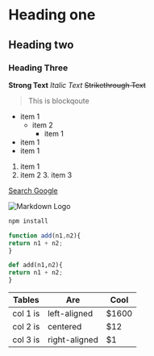 # Heading one
## Heading two
### Heading Three

**Strong Text**
*Italic Text*
~~Strikethrough Text~~

> This is blockqoute
* item 1
	* item 2
		* item 1
* item 1
* item 1


1. item 1
2. item 2
	3. item 3

[Search Google](https://google.com)

![Markdown Logo](https://plugins.jetbrains.com/files/18897/166369/icon/pluginIcon.png)

```bash
npm install
```

```javascript
function add(n1,n2){
return n1 + n2;
}
```
```python
def add(n1,n2){
return n1 + n2;
}
```

| Tables   |      Are      |  Cool |
|----------|---------------|-------|
| col 1 is |  left-aligned | $1600 |
| col 2 is |    centered   |   $12 |
| col 3 is | right-aligned |    $1 |

